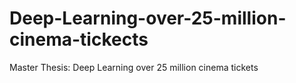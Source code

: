 # Deep-Learning-over-25-million-cinema-tickects
Master Thesis: Deep Learning over 25 million cinema tickets

